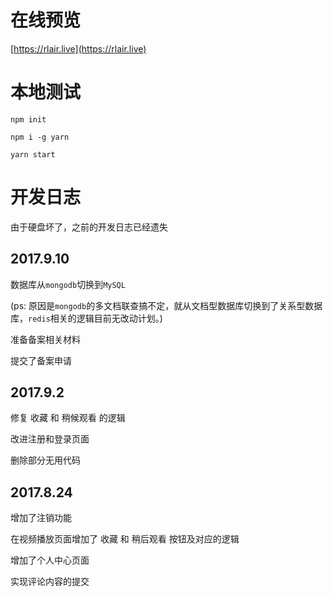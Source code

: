 # 在线预览
[https://rlair.live](https://rlair.live)


# 本地测试
```
npm init

npm i -g yarn

yarn start
```

# 开发日志
由于硬盘坏了，之前的开发日志已经遗失
## 2017.9.10
数据库从`mongodb`切换到`MySQL`

(ps: 原因是`mongodb`的多文档联查搞不定，就从文档型数据库切换到了关系型数据库，`redis`相关的逻辑目前无改动计划。)

准备备案相关材料

提交了备案申请


## 2017.9.2
修复 收藏 和 稍候观看 的逻辑

改进注册和登录页面

删除部分无用代码

## 2017.8.24
增加了注销功能

在视频播放页面增加了 收藏 和 稍后观看 按钮及对应的逻辑

增加了个人中心页面

实现评论内容的提交
